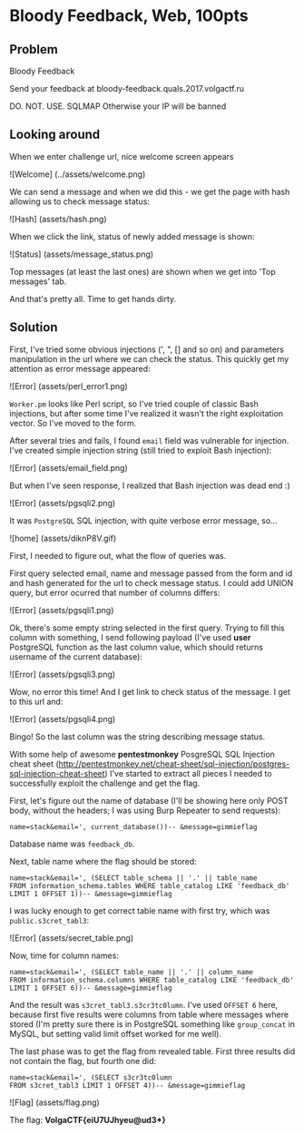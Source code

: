 # Bloody Feedback, Web, 100pts

## Problem

Bloody Feedback

Send your feedback at bloody-feedback.quals.2017.volgactf.ru

DO. NOT. USE. SQLMAP
Otherwise your IP will be banned


## Looking around

When we enter challenge url, nice welcome screen appears


![Welcome]
(../assets/welcome.png)

We can send a message and when we did this - we get the page with hash allowing us to check message status:

![Hash]
(assets/hash.png)

When we click the link, status of newly added message is shown:

![Status]
(assets/message_status.png)

Top messages (at least the last ones) are shown when we get into 'Top messages' tab.

And that's pretty all. Time to get hands dirty.


## Solution

First, I've tried some obvious injections (', ", [] and so on) and parameters manipulation in the url where we can check the status. This quickly get my attention as error message appeared:

![Error]
(assets/perl_error1.png)

```Worker.pm``` looks like Perl script, so I've tried couple of classic Bash injections, but after some time I've realized it wasn't the right exploitation vector. So I've moved to the form.

After several tries and fails, I found ```email``` field was vulnerable for injection. I've created simple injection string (still tried to exploit Bash injection):

![Error]
(assets/email_field.png)

But when I've seen response, I realized that Bash injection was dead end :)

![Error]
(assets/pgsqli2.png)


It was ```PostgreSQL``` SQL injection, with quite verbose error message, so...



![home]
(assets/diknP8V.gif)





First, I needed to figure out, what the flow of queries was.

First query selected email, name and message passed from the form and id and hash generated for the url to check message status. I could add UNION query, but error ocurred that number of columns differs:

![Error]
(assets/pgsqli1.png)

Ok, there's some empty string selected in the first query. Trying to fill this column with something, I send following payload (I've used __user__ PostgreSQL function as the last column value, which should returns username of the current database):

![Error]
(assets/pgsqli3.png)

Wow, no error this time! And I get link to check status of the message. I get to this url and:

![Error]
(assets/pgsqli4.png)

Bingo!
So the last column was the string describing message status. 

With some help of awesome __pentestmonkey__ PosgreSQL SQL Injection cheat sheet (http://pentestmonkey.net/cheat-sheet/sql-injection/postgres-sql-injection-cheat-sheet) I've started to extract all pieces I needed to successfully exploit the challenge and get the flag. 

First, let's figure out the name of database (I'll be showing here only POST body, without the headers; I was using Burp Repeater to send requests):

```
name=stack&email=', current_database())-- &message=gimmieflag
```

Database name was ```feedback_db```.

Next, table name where the flag should be stored:

```
name=stack&email=', (SELECT table_schema || '.' || table_name
FROM information_schema.tables WHERE table_catalog LIKE 'feedback_db' LIMIT 1 OFFSET 1))-- &message=gimmieflag

```

I was lucky enough to get correct table name with first try, which was ```public.s3cret_tabl3```:

![Error]
(assets/secret_table.png)

Now, time for column names:

```
name=stack&email=', (SELECT table_name || '.' || column_name 
FROM information_schema.columns WHERE table_catalog LIKE 'feedback_db' LIMIT 1 OFFSET 6))-- &message=gimmieflag
```

And the result was ```s3cret_tabl3.s3cr3tc0lumn```. I've used ```OFFSET 6``` here, because first five results were columns from table where messages where stored (I'm pretty sure there is in PostgreSQL something like ```group_concat``` in MySQL, but setting valid limit offset worked for me well).

The last phase was to get the flag from revealed table. First three results did not contain the flag, but fourth one did:

```
name=stack&email=', (SELECT s3cr3tc0lumn 
FROM s3cret_tabl3 LIMIT 1 OFFSET 4))-- &message=gimmieflag
```

![Flag]
(assets/flag.png)


The flag: __VolgaCTF{eiU7UJhyeu@ud3*}__


 

